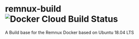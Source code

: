 # remnux-build  ![Docker Cloud Build Status](https://img.shields.io/docker/cloud/build/digitalsleuth/remnux-build)
A Build base for the Remnux Docker based on Ubuntu 18.04 LTS
